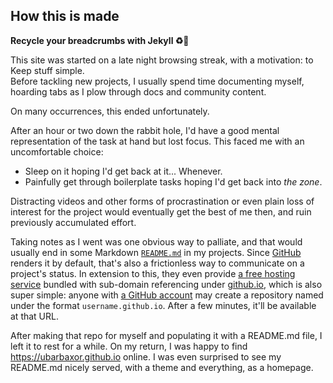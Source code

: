 ## How this is made
__Recycle your breadcrumbs with Jekyll ♻️🍞__

This site was started on a late night browsing streak, with a motivation: to Keep stuff simple.  
Before tackling new projects, I usually spend time documenting myself, hoarding tabs as I plow through docs and community content.  

On many occurrences, this ended unfortunately.

After an hour or two down the rabbit hole, I'd have a good mental representation of the task at hand but lost focus. This faced me with an uncomfortable choice:  
- Sleep on it hoping I'd get back at it... Whenever.
- Painfully get through boilerplate tasks hoping I'd get back into _the zone_.

Distracting videos and other forms of procrastination or even plain loss of interest for the project would eventually get the best of me then, and ruin previously accumulated effort.

Taking notes as I went was one obvious way to palliate, and that would usually end in some Markdown [`README.md`][project home] in my projects. Since [GitHub](https://github.com/) renders it by default, that's also a frictionless way to communicate on a project's status. In extension to this, they even provide [a free hosting service][gh-pages] bundled with sub-domain referencing under [github.io][gh-pages], which is also super simple: anyone with [a GitHub account](https://github.com/join) may create a repository named under the format `username.github.io`. After a few minutes, it'll be available at that URL.

After making that repo for myself and populating it with a README.md file, I left it to rest for a while. On my return, I was happy to find https://ubarbaxor.github.io online. I was even surprised to see my README.md nicely served, with a theme and everything, as a homepage.

[project home]: https://github.com/ubarbaxor/ubarbaxor.github.io
[gh-pages]: https://pages.github.com/
